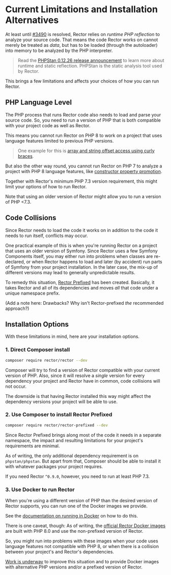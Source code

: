 # Current Limitations and Installation Alternatives

At least until [#3490](https://github.com/rectorphp/rector/issues/3490) is resolved, Rector relies on _runtime PHP reflection_ to analyze your source code. That means the code Rector works on cannot merely be treated as _data_, but has to be loaded (through the autoloader) into memory to be analyzed by the PHP interpreter.

> Read the [PHPStan 0.12.26 release announcement](https://phpstan.org/blog/zero-config-analysis-with-static-reflection) to learn more about runtime and static reflection. PHPStan is the static analysis tool used by Rector.

This brings a few limitations and affects your choices of how you can run Rector.

## PHP Language Level

The PHP process that runs Rector code also needs to load and parse your source code. So, you need to run a version of PHP that is both compatible with your project code as well as Rector.

This means you cannot run Rector on PHP 8 to work on a project that uses language features limited to previous PHP versions.

> One example for this is [array and string offset access using curly braces](https://www.php.net/manual/de/migration74.deprecated.php#migration74.deprecated.core.array-string-access-curly-brace).

But also the other way round, you cannot run Rector on PHP 7 to analyze a project with PHP 8 language features, like [constructor property promotion](https://stitcher.io/blog/constructor-promotion-in-php-8).

Together with Rector's minimum PHP 7.3 version requirement, this might limit your options of how to run Rector.

Note that using an older version of Rector might allow you to run a version of PHP <7.3.

## Code Collisions

Since Rector needs to load the code it works on in addition to the code it needs to run itself, conflicts may occur.

One practical example of this is when you're running Rector on a project that uses an older version of Symfony. Since Rector uses a few Symfony Components itself, you may either run into problems when classes are re-declared, or when Rector happens to load and later (by accident) run parts of Symfony from your project installation. In the later case, the mix-up of different versions may lead to generally unpredictable results.

To remedy this situation, [Rector Prefixed](https://github.com/rectorphp/rector-prefixed) has been created. Basically, it takes Rector and all of its dependencies and moves _all_ that code under a unique namespace prefix.

(Add a note here: Drawbacks? Why isn't Rector-prefixed _the_ recommended approach?)

## Installation Options

With these limitations in mind, here are your installation options.

### 1. Direct Composer install

```bash
composer require rector/rector --dev
```

Composer will try to find a version of Rector compatible with your current version of PHP. Also, since it will resolve a _single_ version for every dependency your project and Rector have in common, code collisions will not occur.

The downside is that having Rector installed this way might affect the dependency versions your project will be able to use.

### 2. Use Composer to install Rector Prefixed

```bash
composer require rector/rector-prefixed --dev
```

Since Rector Prefixed brings along most of the code it needs in a separate namespace, the impact and resulting limitations for your project's requirements are minimal.

As of writing, the only additional dependency requirement is on `phpstan/phpstan`. But apart from that, Composer should be able to install it with whatever packages your project requires.

If you need Rector `^0.9.0`, however, you need to run at least PHP 7.3.

### 3. Use Docker to run Rector

When you're using a different version of PHP than the desired version of Rector supports, you can run one of the Docker images we provide.

See the [documentation on running in Docker](/docs/how_to_run_rector_in_docker.md) on how to do this.

There is one caveat, though: As of writing, the [official Rector Docker images](https://hub.docker.com/r/rector/rector/tags?page=1&ordering=last_updated) are built with PHP 8.0 and use the non-prefixed version of Rector.

So, you might run into problems with these images when your code uses language features not compatible with PHP 8, or when there is a collision between your project's and Rector's dependencies.

[Work is underway](https://github.com/rectorphp/rector/pull/5667) to improve this situation and to provide Docker images with alternative PHP versions and/or a prefixed version of Rector.
